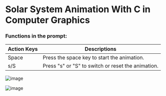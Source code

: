 # Solar System Animation With C in Computer Graphics

### Functions in the prompt:
Action Keys | Descriptions
--- | --- 
Space | Press the space key to start the animation.
s/S | Press "s" or "S" to switch or reset the animation.


![image](https://github.com/lkmllemon/SolarSystemAnimation_Y3S1/assets/76756859/637b4a48-36b9-47ac-802f-76076bfcc7e6)

![image](https://github.com/lkmllemon/SolarSystemAnimation_Y3S1/assets/76756859/42057cd8-f07e-4d7c-a847-556c7ad6bc49)



